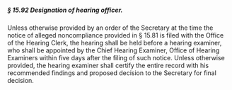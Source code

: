 ##### § 15.92 Designation of hearing officer. #####

Unless otherwise provided by an order of the Secretary at the time the notice of alleged noncompliance provided in § 15.81 is filed with the Office of the Hearing Clerk, the hearing shall be held before a hearing examiner, who shall be appointed by the Chief Hearing Examiner, Office of Hearing Examiners within five days after the filing of such notice. Unless otherwise provided, the hearing examiner shall certify the entire record with his recommended findings and proposed decision to the Secretary for final decision.